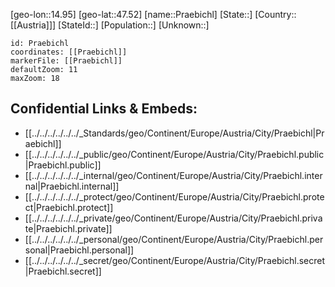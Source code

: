 ﻿---
location: [47.52,14.95]
mapzoom: [7,12] 
mapmarker: city 
type: City
tags:
- geo/City


SpocWebEntityId: 33540
isDeleted: false
confidential: public

---
[geo-lon::14.95]
[geo-lat::47.52]
[name::Praebichl]
[State::]
[Country::[[Austria]]]
[StateId::]
[Population::]
[Unknown::]


```leaflet
id: Praebichl
coordinates: [[Praebichl]]
markerFile: [[Praebichl]]
defaultZoom: 11 
maxZoom: 18
```


## Confidential Links & Embeds: 
- [[../../../../../../_Standards/geo/Continent/Europe/Austria/City/Praebichl|Praebichl]] 
- [[../../../../../../_public/geo/Continent/Europe/Austria/City/Praebichl.public|Praebichl.public]] 
- [[../../../../../../_internal/geo/Continent/Europe/Austria/City/Praebichl.internal|Praebichl.internal]] 
- [[../../../../../../_protect/geo/Continent/Europe/Austria/City/Praebichl.protect|Praebichl.protect]] 
- [[../../../../../../_private/geo/Continent/Europe/Austria/City/Praebichl.private|Praebichl.private]] 
- [[../../../../../../_personal/geo/Continent/Europe/Austria/City/Praebichl.personal|Praebichl.personal]] 
- [[../../../../../../_secret/geo/Continent/Europe/Austria/City/Praebichl.secret|Praebichl.secret]] 
